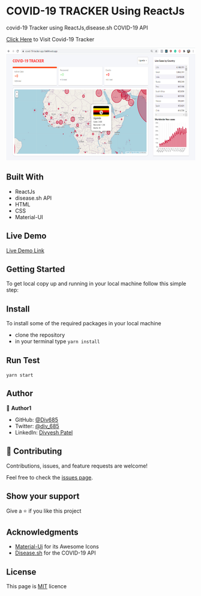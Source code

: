 # COVID-19 TRACKER Using ReactJs 
covid-19 Tracker using ReactJs,disease.sh COVID-19 API

[Click Here](https://covid-19-tracker-app-9a604.web.app/) to Visit Covid-19 Tracker 

<!--<img src="https://github.com/Div685/Corona-Tracker/blob/master/src/screenshot/covid%201.jpg" width="350" height="300">  <img src="https://github.com/Div685/Corona-Tracker/blob/master/src/screenshot/covid%204.jpg" width="350" height="300"> 
<img src="https://github.com/Div685/Corona-Tracker/blob/master/src/screenshot/covid%202.jpg" width="750" height="300"> -->
<img src="https://github.com/Div685/Corona-Tracker/blob/master/src/screenshot/covid%203.jpg" width="750" height="300">

## Built With
- ReactJs
- disease.sh API
- HTML
- CSS
- Material-UI

## Live Demo
[Live Demo Link](https://covid-19-tracker-app-9a604.web.app/)

## Getting Started

To get local copy up and running in your local machine follow this simple step:

## Install

To install some of the required packages in your local machine

- clone the repository
- in your terminal type `yarn install`

## Run Test

`yarn start`

## Author

:bust_in_silhouette: **Author1**

- GitHub: [@Div685](https://github.com/Div685)
- Twitter: [@div_685](https://twitter.com/div_685)
- LinkedIn: [Divyesh Patel](https://www.linkedin.com/in/divyesh-patel-2a15a6107)

## :handshake: Contributing

Contributions, issues, and feature requests are welcome!

Feel free to check the [issues page](https://github.com/Div685/Corona-Tracker/issues).

## Show your support

Give a :star: if you like this project

## Acknowledgments
- [Material-Ui](https://material-ui.com/components/material-icons/) for its Awesome Icons
- [Disease.sh](https://disease.sh/) for the COVID-19 API

## License

This page is [MIT](https://github.com/Div685/License) licence

